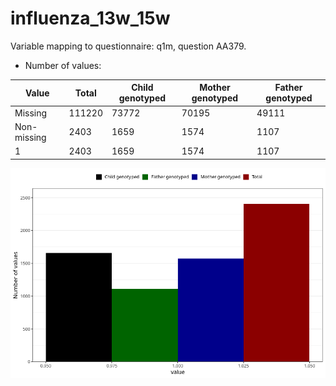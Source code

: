 # influenza_13w_15w
Variable mapping to questionnaire: q1m, question AA379.
- Number of values:

| Value | Total | Child genotyped | Mother genotyped | Father genotyped |
| ----- | ----- | --------------- | ---------------- | ---------------- |
| Missing | 111220 | 73772 | 70195 | 49111 |
| Non-missing | 2403 | 1659 | 1574 | 1107 |
| 1 | 2403 | 1659 | 1574 | 1107 |



![](influenza_13w_15w_n.png)



